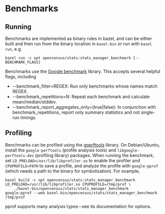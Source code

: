 # Benchmarks

## Running

Benchmarks are implemented as binary rules in bazel, and can be either built and
then run from the binary location in `bazel-bin` or run with `bazel run`, e.g.
```shell
bazel run -c opt opencensus/stats:stats_manager_benchmark [-- BENCHMARK_FLAGS]
```
Benchmarks use the [Google benchmark](https://github.com/google/benchmark)
library. This accepts several helpful flags, including
 - --benchmark_filter=REGEX: Run only benchmarks whose names match REGEX.
 - --benchmark_repetitions=N: Repeat each benchmark and calculate 
   mean/median/stddev.
 - --benchmark_report_aggregates_only={true|false}: In conjunction with 
   benchmark_repetitions, report only summary statistics and not single-run
   timings.

## Profiling

Benchmarks can be profiled using the
[gperftools](https://github.com/gperftools/gperftools) library. On 
Debian/Ubuntu, install the `google-perftools` (profile analysis tools) and
`libgoogle-perftools-dev` (profiling library) packages. When running the 
benchmark, set `LD_PRELOAD=/usr/lib/libprofiler.so` to enable the profiler and
`CPUPROFILE=PATH` to save a profile, and analyze the profile with
`google-pprof` (which needs a path to the binary for symbolization). For 
example,
```shell
bazel build -c opt opencensus/stats:stats_manager_benchmark
LD_PRELOAD=/usr/lib/libprofiler.so CPUPROFILE=/tmp/prof \
    ./bazel-bin/opencensus/stats/stats_manager_benchmark
google-pprof --web bazel-bin/opencensus/stats/stats_manager_benchmark /tmp/prof
```
pprof supports many analysis types--see its documentation for options.
